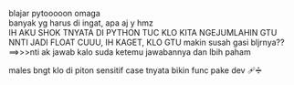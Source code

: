 blajar pytooooon omaga <br>
banyak yg harus di ingat, apa aj y hmz <br>
IH AKU SHOK TNYATA DI PYTHON TUC KLO KITA NGEJUMLAHIN GTU NNTI JADI FLOAT CUUU, IH KAGET, KLO GTU makin susah gasi bljrnya?? <br>
==>>>nti ak jawab kalo suda ketemu jawabannya dan lbih paham<br>

males bngt klo di piton sensitif case
tnyata bikin func pake dev 🩹➗

